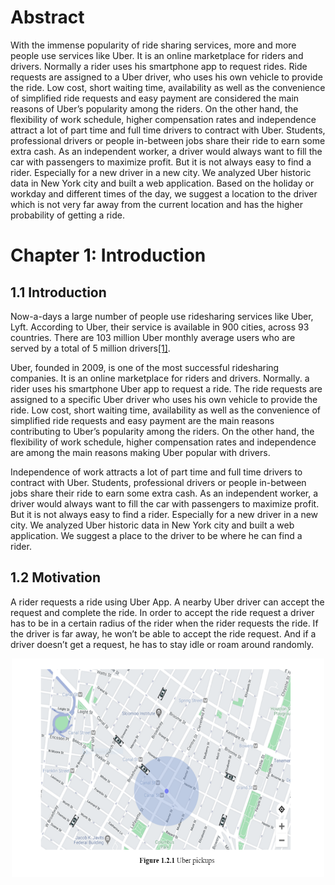 # Abstract

With the immense popularity of ride sharing services, more and more people use services like Uber. It is an online marketplace for riders and drivers. Normally a rider uses his smartphone app to request rides. Ride requests are assigned to a Uber driver, who uses his own vehicle to provide the ride. Low cost, short waiting time, availability as well as the convenience of simplified ride requests and easy payment are considered the main reasons of Uber’s popularity among the riders. On the other hand, the flexibility of work schedule, higher compensation rates and independence attract a lot of part time and full time drivers to contract with Uber. Students, professional drivers or people in-between jobs share their ride to earn some extra cash. As an independent worker, a driver would always want to fill the car with passengers to maximize profit. But it is not always easy to find a rider. Especially for a new driver in a new city. We analyzed Uber historic data in New York city and built a web application. Based on the holiday or workday and different times of the day, we suggest a location to the driver which is not very far away from the current location and has the higher probability of getting a ride. 

# Chapter 1: Introduction
## 1.1 Introduction
Now-a-days a large number of people use ridesharing services like Uber, Lyft. According to Uber, their service is available in 900 cities, across 93 countries. There are 103 million Uber monthly average users who are served by a total of 5 million drivers[[1]](https://s23.q4cdn.com/407969754/files/doc_financials/2019/sr/InvestorPresentation_2020_Feb13.pdf).

Uber, founded in 2009, is one of the most successful ridesharing companies. It is an online marketplace for riders and drivers. Normally. a rider uses his smartphone Uber app to request a ride. The ride requests are assigned to a specific Uber driver who uses his own vehicle to provide the ride. Low cost, short waiting time, availability as well as the convenience of simplified ride requests and easy payment are the main reasons contributing to Uber’s popularity among the riders. On the other hand, the flexibility of work schedule, higher compensation rates and independence are among the main reasons making Uber popular with drivers.

Independence of work attracts a lot of part time and full time drivers to contract with Uber. Students, professional drivers or people in-between jobs share their ride to earn some extra cash. As an independent worker, a driver would always want to fill the car with passengers to maximize profit.  But it is not always easy to find a rider. Especially for a new driver in a new city. We analyzed Uber historic data in New York city and built a web application. We suggest a place to the driver to be where he can find a rider.

## 1.2 Motivation
A rider requests a ride using Uber App. A nearby Uber driver can accept the request and complete the ride. In order to accept the ride request a driver has to be in a certain radius of the rider when the rider requests the ride. If the driver is far away, he won’t be able to accept the ride request. And if a driver doesn’t get a request, he has to stay idle or roam around randomly. 

<p align="center">
<img src="Images/introduction.png" width="500" height="350" />
</p>

